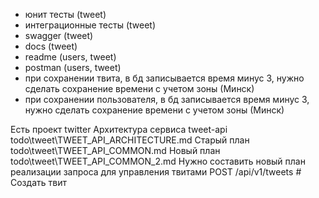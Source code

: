- юнит тесты (tweet)
- интеграционные тесты (tweet)
- swagger (tweet)
- docs (tweet)
- readme (users, tweet)
- postman (users, tweet)
- при сохранении твита, в бд записывается время минус 3, нужно сделать сохранение времени с учетом зоны (Минск)
- при сохранении пользователя, в бд записывается время минус 3, нужно сделать сохранение времени с учетом зоны (Минск)

Есть проект twitter
Архитектура сервиса tweet-api todo\tweet\TWEET_API_ARCHITECTURE.md
Старый план todo\tweet\TWEET_API_COMMON.md
Новый план todo\tweet\TWEET_API_COMMON_2.md
Нужно составить новый план реализации запроса для управления твитами 
POST   /api/v1/tweets                    # Создать твит
